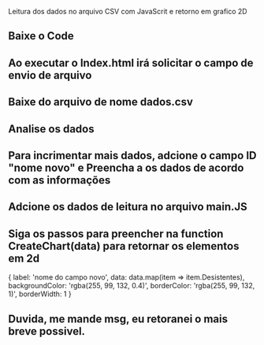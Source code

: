 Leitura dos dados no arquivo CSV com JavaScrit e retorno em grafico 2D

## Baixe o Code

## Ao executar o Index.html irá solicitar o campo de envio de arquivo

## Baixe do arquivo de nome dados.csv

## Analise os dados

## Para incrimentar mais dados, adcione o campo ID "nome novo" e Preencha a os dados de acordo com as informações

## Adcione os dados de leitura no arquivo main.JS

## Siga os passos para preencher na function CreateChart(data) para retornar os elementos em 2d

{
            label: 'nome do campo novo',
            data: data.map(item => item.Desistentes),
            backgroundColor: 'rgba(255, 99, 132, 0.4)',
            borderColor: 'rgba(255, 99, 132, 1)',
            borderWidth: 1
          }

 ## Duvida, me mande msg, eu retoranei o mais breve possivel. 
